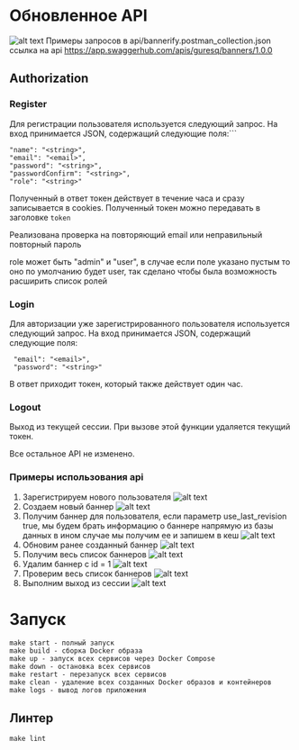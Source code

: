 # Обновленное API

![alt text](https://github.com/mirustal/banners/blob/develop/image/Pasted_image_20240414204013.png)
Примеры запросов в api/bannerify.postman_collection.json
ссылка на api
https://app.swaggerhub.com/apis/guresq/banners/1.0.0

## Authorization  
### Register 
Для регистрации пользователя используется следующий запрос. На вход принимается JSON, содержащий следующие поля:```
```  
"name": "<string>",   
"email": "<email>",   
"password": "<string>",   
"passwordConfirm": "<string>",   
"role": "<string>" 
```
Полученный в ответ токен действует в течение часа и сразу записывается в cookies. Полученный  токен можно передавать в заголовке `token`

Реализована проверка на повторяющий email или неправильный повторный пароль

role может быть "admin" и "user", в случае если поле указано пустым то оно по умолчанию будет user, так сделано чтобы была возможность расширить список ролей

### Login

Для авторизации уже зарегистрированного пользователя используется следующий запрос. На вход принимается JSON, содержащий следующие поля:

```
 "email": "<email>",
 "password": "<string>" 
 ```

В ответ приходит токен, который также действует один час.

### Logout

Выход из текущей сессии. При вызове этой функции удаляется текущий токен.

Все остальное API не изменено.

### Примеры использования api
1. Зарегистрируем нового пользователя 
![alt text](https://github.com/mirustal/banners/blob/develop/image/Pasted_image_20240414210452.png)
2. Создаем новый баннер ![alt text](https://github.com/mirustal/banners/blob/develop/image/Pasted_image_20240414210810.png)
3. Получим баннер для пользователя, если параметр use_last_revision true, мы будем брать информацию о баннере напрямую из базы данных в ином случае мы получим ее и запишем в кеш 
![alt text](https://github.com/mirustal/banners/blob/develop/image/Pasted_image_20240414210938.png)
4. Обновим ранее созданный баннер 
![alt text](https://github.com/mirustal/banners/blob/develop/image/Pasted_image_20240414211424.png)
5. Получим весь список баннеров 
![alt text](https://github.com/mirustal/banners/blob/develop/image/Pasted_image_20240414211038.png)
6. Удалим баннер c id = 1 
![alt text](https://github.com/mirustal/banners/blob/develop/image/Pasted_image_20240414212158.png)
7. Проверим весь список  баннеров 
![alt text](https://github.com/mirustal/banners/blob/develop/image/Pasted_image_20240414212233.png)
8. Выполним выход из сессии 
![alt text](https://github.com/mirustal/banners/blob/develop/image/Pasted_image_20240414212351.png)
# Запуск 
	make start - полный запуск
	make build - сборка Docker образа
	make up - запуск всех сервисов через Docker Compose
	make down - остановка всех сервисов
	make restart - перезапуск всех сервисов
	make clean - удаление всех созданных Docker образов и контейнеров
	make logs - вывод логов приложения
## Линтер
	make lint



